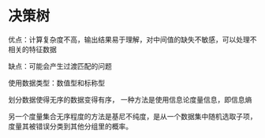 # 决策树

优点：计算复杂度不高，输出结果易于理解，对中间值的缺失不敏感，可以处理不相关的特征数据

缺点：可能会产生过渡匹配的问题

使用数据类型：数值型和标称型



划分数据使得无序的数据变得有序， 一种方法是使用信息论度量信息，即信息熵

另一个度量集合无序程度的方法是基尼不纯度，是从一个数据集中随机选取子项，度量其被错误分类到其他分组里的概率。